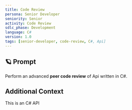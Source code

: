 ```yaml
---
title: Code Review
persona: Senior Developer
seniority: Senior
activity: Code Review
sdlc_phase: Development
language: C#
version: 1.0
tags: [senior-developer, code-review, C#, Api]
---
```


## 🪐 Prompt

Perform an advanced **peer code review** of Api written in C#.

## Additional Context

This is an C# API 